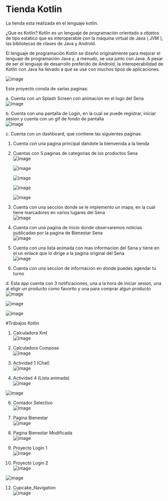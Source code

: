 # Tienda Kotlin
La tienda esta realizada en el lenguaje kotlin.

¿Que es Kotlin?
Kotlin es un lenguaje de programación orientado a objetos de tipo estático que es interoperable con la máquina virtual de Java ( JVM ), las bibliotecas de clases de Java y Android.

El lenguaje de programación Kotlin se diseñó originalmente para mejorar el lenguaje de programación Java y, a menudo, se usa junto con Java. A pesar de ser el lenguaje de desarrollo preferido de Android, la interoperabilidad de Kotlin con Java ha llevado a que se use con muchos tipos de aplicaciones.   

![image](https://github.com/XimenOr/Kotlin/assets/110580179/a1f9e7bf-9488-4f10-bd04-2258e15a7cd1)


Este proyecto consta de varias paginas:

a. Cuenta con un Splash Screen con animacion en el logo del Sena  
![image](https://github.com/XimenOr/Kotlin/assets/110580179/0b6aac55-7600-4de0-b503-a08bca10bc61)   

b. Cuenta con una pantalla de Login, en la cual se puede registrar, iniciar sesion y cuenta con un gif de fondo de pantalla   
![image](https://github.com/XimenOr/Kotlin/assets/110580179/1d10b0b1-04d8-40e0-8cbc-30ab7858ac16)
   

c. Cuenta con un dashboard, que contiene las siguientes paginas:    

1. Cuenta con una pagina principal dandote la bienvenida a la tienda


2. Cuentas con 5 paginas de categorias de los productos Sena   
   ![image](https://github.com/XimenOr/Kotlin/assets/110580179/c77bc299-24c0-48b4-a51c-9a228525a92c)
      
   ![image](https://github.com/XimenOr/Kotlin/assets/110580179/25fecbfd-e843-4572-8c34-b510bc3be260)   

   ![image](https://github.com/XimenOr/Kotlin/assets/110580179/8f137cdd-83f2-4ad6-b7c4-1d812a1f2430)   
   
   ![image](https://github.com/XimenOr/Kotlin/assets/110580179/1635a0a0-9938-4b0b-b9bf-4129f5dc6651)   
   
   ![image](https://github.com/XimenOr/Kotlin/assets/110580179/0b72c059-9b85-4374-a51b-01b1c2c2e9af)   
        

4. Cuenta con una seccion donde se le implemento un mapa, en la cual tiene marcadores en varios lugares del Sena   
   ![image](https://github.com/XimenOr/Kotlin/assets/110580179/784df2ee-2ef9-41f0-9ce7-fac2468970d7)
   
5. Cuenta con una pagina de inicio donde observaremos noticias publicadas por la pagina de Bienestar Sena   
   ![image](https://github.com/XimenOr/Kotlin/assets/110580179/e5e468a1-0d33-4ff2-81a8-bd072d8d0836)

6. Cuenta con una lista animada con mas informacion del Sena y tiene en el un enlace que lo dirige a la pagina original del Sena   
   ![image](https://github.com/XimenOr/Kotlin/assets/110580179/8cfaa621-6a10-4c26-baaf-9a205d8afa98)

7. Cuenta con una seccion de informacion en donde puedes agendar tu turno
   
d. Esta app cuenta con 3 notificaciones, una a la hora de iniciar sesion, una al eligir un producto como favorito y una para comprar algun producto   
![image](https://github.com/XimenOr/Kotlin/assets/110580179/a02cf5ab-55e3-48c5-a421-c2fed9605c31)   

![image](https://github.com/XimenOr/Kotlin/assets/110580179/35c84348-0883-4f16-ae68-ac7933f8b852)      

![image](https://github.com/XimenOr/Kotlin/assets/110580179/5e572340-4591-4cdb-8be6-4140fc18dc25)   


#Trabajos Kotlin
1. Calculadora Xml   
![image](https://github.com/XimenOr/Kotlin/assets/110580179/53668210-0c21-42b1-8ecd-0ea1bad0d70f)

2. Calculadora Compose   
![image](https://github.com/XimenOr/Kotlin/assets/110580179/e2131439-be5c-4a3d-9839-8443107d3aa2)

3. Actividad 1 (Chat)   
![image](https://github.com/XimenOr/Kotlin/assets/110580179/3f44040d-1510-4c3d-b159-03b9ab23c84b)

4. Actividad 4 (Lista animada)   
![image](https://github.com/XimenOr/Kotlin/assets/110580179/be5901af-f2d5-498f-a731-620078eed521)

![image](https://github.com/XimenOr/Kotlin/assets/110580179/9a5b9f14-ddd5-4a46-851a-f0df42c87656)

6. Contador Selectivo   
![image](https://github.com/XimenOr/Kotlin/assets/110580179/17570fdf-ecbc-4554-a082-1e73ce08bf45)

7. Pagina Bienestar   
![image](https://github.com/XimenOr/Kotlin/assets/110580179/8d527db8-5876-4a26-8ec5-8f5e156eb6d4)

8. Pagina Bienestar Modificada   
![image](https://github.com/XimenOr/Kotlin/assets/110580179/ef4d6aa2-5cb7-4064-9737-44491e9a349c)

9. Proyecto Login 1   
![image](https://github.com/XimenOr/Kotlin/assets/110580179/a11ef93c-252f-460f-9624-fe05a8cf1031)

10. Proyecto Login 2   
![image](https://github.com/XimenOr/Kotlin/assets/110580179/de28d91d-83b3-4467-aee2-311bcefac050)

![image](https://github.com/XimenOr/Kotlin/assets/110580179/c2fde70e-eee8-4b7b-b5fb-0868fd7b499d)

12. Cupcake_Navigation   
![image](https://github.com/XimenOr/Kotlin/assets/110580179/0c819132-2be1-456e-95ed-b6991fb2f0ec)







